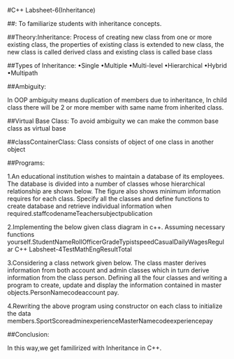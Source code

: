 #C++ Labsheet-6(Inheritance)

##: To familiarize students with inheritance concepts.

##Theory:Inheritance: Process of creating new class from one or more existing class, the properties of existing class is extended to new class, the new class is called derived class and existing class is called base class

##Types of Inheritance:
•Single
•Multiple
•Multi-level
•Hierarchical
•Hybrid
•Multipath

##Ambiguity:

In OOP ambiguity means duplication of members due to inheritance, In child class there will be 2 or more member with same name from inherited class.

##Virtual Base Class: To avoid ambiguity we can make the common base class as virtual base

##classContainerClass: Class consists of object of one class in another object

##Programs:

1.An educational institution wishes to maintain a database of its employees. The database is divided into a number of classes whose hierarchical relationship are shown below. The figure also shows minimum information requires for each class. Specify all the classes and define functions to create database and retrieve individual information when required.staffcodenameTeachersubjectpublication

2.Implementing the below given class diagram in c++. Assuming necessary functions yourself.StudentNameRollOfficerGradeTypistspeedCasualDailyWagesRegular
C++ Labsheet-4TestMathEngResultTotal

3.Considering a class network given below. The class master derives information from both account and admin classes which in turn derive information from the class person. Defining all the four classes and writing a program to create, update and display the information contained in master objects.PersonNamecodeaccount pay.

4.Rewriting the above program using constructor on each class to initialize the data members.SportScoreadminexperienceMasterNamecodeexperiencepay

##Conclusion:

In this way,we get familirized with Inheritance in C++.
